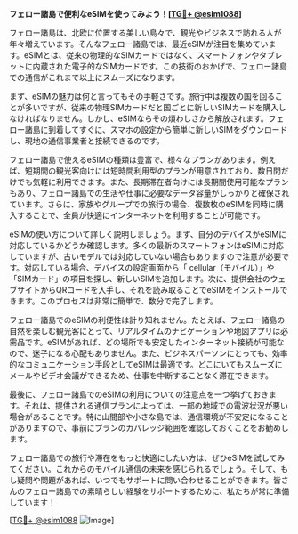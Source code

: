 **フェロー諸島で便利なeSIMを使ってみよう！[[TG💪+ @esim1088](https://t.me/s/esim1088)]**

フェロー諸島は、北欧に位置する美しい島々で、観光やビジネスで訪れる人が年々増えています。そんなフェロー諸島では、最近eSIMが注目を集めています。eSIMとは、従来の物理的なSIMカードではなく、スマートフォンやタブレットに内蔵された電子的なSIMカードです。この技術のおかげで、フェロー諸島での通信がこれまで以上にスムーズになります。

まず、eSIMの魅力は何と言ってもその手軽さです。旅行中は複数の国を回ることが多いですが、従来の物理SIMカードだと国ごとに新しいSIMカードを購入しなければなりません。しかし、eSIMならその煩わしさから解放されます。フェロー諸島に到着してすぐに、スマホの設定から簡単に新しいSIMをダウンロードし、現地の通信事業者と接続できるのです。

フェロー諸島で使えるeSIMの種類は豊富で、様々なプランがあります。例えば、短期間の観光客向けには短時間利用型のプランが用意されており、数日間だけでも気軽に利用できます。また、長期滞在者向けには長期間使用可能なプランもあり、フェロー諸島での生活や仕事に必要なデータ容量がしっかりと確保されています。さらに、家族やグループでの旅行の場合、複数枚のeSIMを同時に購入することで、全員が快適にインターネットを利用することが可能です。

eSIMの使い方について詳しく説明しましょう。まず、自分のデバイスがeSIMに対応しているかどうか確認します。多くの最新のスマートフォンはeSIMに対応していますが、古いモデルでは対応していない場合もありますので注意が必要です。対応している場合、デバイスの設定画面から「 cellular（モバイル）」や「SIMカード」の項目を探し、新しいSIMを追加します。次に、提供会社のウェブサイトからQRコードを入手し、それを読み取ることでeSIMをインストールできます。このプロセスは非常に簡単で、数分で完了します。

フェロー諸島でのeSIMの利便性は計り知れません。たとえば、フェロー諸島の自然を楽しむ観光客にとって、リアルタイムのナビゲーションや地図アプリは必需品です。eSIMがあれば、どの場所でも安定したインターネット接続が可能なので、迷子になる心配もありません。また、ビジネスパーソンにとっても、効率的なコミュニケーション手段としてeSIMは最適です。どこにいてもスムーズにメールやビデオ会議ができるため、仕事を中断することなく滞在できます。

最後に、フェロー諸島でのeSIMの利用についての注意点を一つ挙げておきます。それは、提供される通信プランによっては、一部の地域での電波状況が悪い場合があることです。特に山間部や小さな島では、通信環境が不安定になることがありますので、事前にプランのカバレッジ範囲を確認しておくことをお勧めします。

フェロー諸島での旅行や滞在をもっと快適にしたい方は、ぜひeSIMを試してみてください。これからのモバイル通信の未来を感じられるでしょう。そして、もし疑問や問題があれば、いつでもサポートに問い合わせることができます。皆さんのフェロー諸島での素晴らしい経験をサポートするために、私たちが常に準備しています！

[[TG💪+ @esim1088](https://t.me/s/esim1088) ![Image](https://i.postimg.cc/Y0z9fWf4/image.png)]